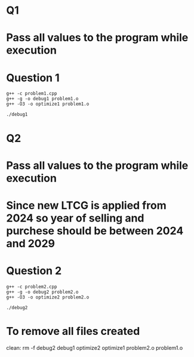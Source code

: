 # Q1
# Pass all values to the program while execution
# Question 1
	g++ -c problem1.cpp
	g++ -g -o debug1 problem1.o
	g++ -O3 -o optimize1 problem1.o

	./debug1


# Q2
# Pass all values to the program while execution
# Since new LTCG is applied from 2024 so year of selling and purchese should be between 2024 and 2029
# Question 2
	g++ -c problem2.cpp
	g++ -g -o debug2 problem2.o
	g++ -O3 -o optimize2 problem2.o

	./debug2


# To remove all files created
clean:
	rm -f debug2 debug1 optimize2 optimize1 problem2.o problem1.o
